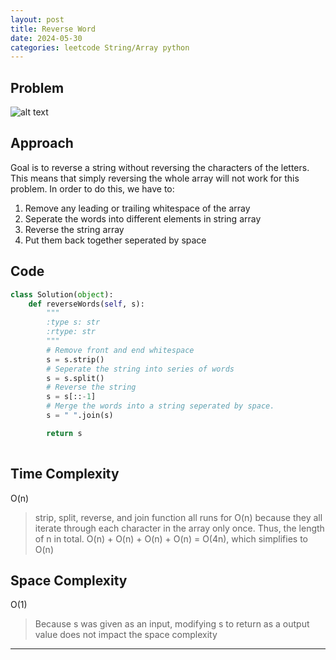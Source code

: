 ```yaml
---
layout: post
title: Reverse Word
date: 2024-05-30
categories: leetcode String/Array python
---
```


## Problem
![alt text](/blog/public/img/ReverseWord.png)

## Approach
Goal is to reverse a string without reversing the characters of the letters. This means that simply reversing the whole array will not work for this problem. In order to do this, we have to:
1. Remove any leading or trailing whitespace of the array
2. Seperate the words into different elements in string array
3. Reverse the string array
4. Put them back together seperated by space

## Code
```python
class Solution(object):
    def reverseWords(self, s):
        """
        :type s: str
        :rtype: str
        """
        # Remove front and end whitespace
        s = s.strip()
        # Seperate the string into series of words
        s = s.split()
        # Reverse the string
        s = s[::-1]
        # Merge the words into a string seperated by space.
        s = " ".join(s)

        return s
        
```

## Time Complexity
O(n)
> strip, split, reverse, and join function all runs for O(n) because they all iterate through each character in the array only once. Thus, the length of n in total. O(n) + O(n) + O(n) + O(n) = O(4n), which simplifies to O(n)

## Space Complexity
O(1)
> Because s was given as an input, modifying s to return as a output value does not impact the space complexity

---